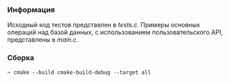 ### Информация
Исходный код тестов представлен в *tests.c*. 
Примеры основных операций над базой данных, с использованием
пользовательского API, представлены в *main.c*.
### Сборка
```shell
~ cmake --build cmake-build-debug --target all
```